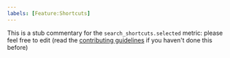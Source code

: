 ```yaml
---
labels: [Feature:Shortcuts]
---
```


This is a stub commentary for the `search_shortcuts.selected` metric: please feel free to edit (read the
[contributing guidelines](https://github.com/mozilla/glean-annotations/blob/main/CONTRIBUTING.md)
if you haven't done this before)
